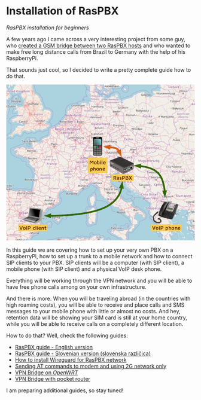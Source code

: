 # Installation of RasPBX

*RasPBX installation for beginners*

A few years ago I came across a very interesting project from some guy, who [created a GSM bridge between two RasPBX hosts](http://www.otubo.net/2015/06/gsm-bridge-between-two-raspbx-hosts.html) and who wanted to make free long distance calls from Brazil to Germany with the help of his RaspberryPi.

That sounds just cool, so I decided to write a pretty complete guide how to do that.

![What do we want to do](images/034_target_setup.png)

In this guide we are covering how to set up your very own PBX on a RaspberryPi, how to set up a trunk to a mobile network and how to connect SIP clients to your PBX. SIP clients will be a computer (with SIP client), a mobile phone (with SIP client) and a physical VoIP desk phone.

Everything will be working through the VPN network and you will be able to have free phone calls among on your own infrastructure.

And there is more. When you will be traveling abroad (in the countries with high roaming costs), you will be able to receive and place calls and SMS messages to your mobile phone with little or almost no costs. And hey, retention data will be showing your SIM card is still at your home country, while you will be able to receive calls on a completely different location.

How to do that? Well, check the following guides:

- [RasPBX guide - English version](english.md)
- [RasPBX guide - Slovenian version (slovenska različica)](slovenian.md)
- [How to install Wireguard for RasPBX network](wireguard.md)
- [Sending AT commands to modem and using 2G network only](modem-at-commands.md)
- [VPN Bridge on *OpenWRT*](vpnbridge-on-openwrt.md)
- [VPN Bridge with pocket router](vpnbridge-on-pocket-router.md)

I am preparing additional guides, so stay tuned!
